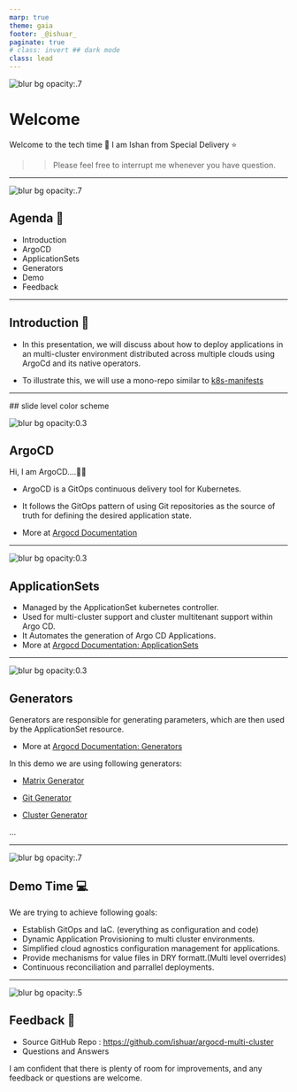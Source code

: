 ```yaml
---
marp: true
theme: gaia
footer: _@ishuar_
paginate: true
# class: invert ## dark mode
class: lead
---
```

<!-- color: "black" -->
![ blur bg opacity:.7](assets/welcome.png)
<!-- _paginate: false -->

# Welcome

Welcome to the tech time :rocket: I am Ishan from Special Delivery :star:

>> Please feel free to interrupt me whenever you have question.

---
![ blur bg opacity:.7](assets/work.png)

## Agenda :dart:

- Introduction
- ArgoCD
- ApplicationSets
- Generators
- Demo
- Feedback

---

## Introduction :telescope:

- In this presentation, we will discuss about how to deploy applications in an multi-cluster environment distributed across multiple clouds using ArgoCd and its native operators.

- To illustrate this, we will use a mono-repo similar to [k8s-manifests](https://github.com/work/k8s-manifests)


---
<!-- _color: "black" --> ## slide level color scheme
![ blur bg opacity:0.3](assets/argocd-image.png)

## ArgoCD

Hi, I am ArgoCD....👋🏻

- ArgoCD is a GitOps continuous delivery tool for Kubernetes.

- It follows the GitOps pattern of using Git repositories as the source of truth for defining the desired application state.

- More at [Argocd Documentation](https://argo-cd.readthedocs.io/en/stable/?_gl=1*vvk4hh*_ga*NTQ3Mzc3Nzc1LjE3MDE0NDI1MTA.*_ga_5Z1VTPDL73*MTcwNDgyMzc2Ny41LjEuMTcwNDgyMzgxNS4wLjAuMA..#overview)

---
![ blur bg opacity:0.3](assets/argocd-image.png)

## ApplicationSets

- Managed by the ApplicationSet kubernetes controller.
- Used for multi-cluster support and cluster multitenant support within Argo CD.
- It Automates the generation of Argo CD Applications.
- More at [Argocd Documentation: ApplicationSets](https://argo-cd.readthedocs.io/en/stable/operator-manual/applicationset/)


---
![ blur bg opacity:0.3](assets/argocd-image.png)

## Generators
<!--class: default -->

Generators are responsible for generating parameters, which are then used by the ApplicationSet resource.

- More at [Argocd Documentation: Generators](https://argo-cd.readthedocs.io/en/stable/operator-manual/applicationset/Generators/)

In this demo we are using following generators:
- [Matrix Generator](https://argo-cd.readthedocs.io/en/stable/operator-manual/applicationset/Generators-Matrix/)
<!-- combines the parameters generated by two child generators -->
- [Git Generator](https://argo-cd.readthedocs.io/en/stable/operator-manual/applicationset/Generators-Git/)
<!-- the Cluster generator produces parameters based on the list of items found within the cluster secret. -->
- [Cluster Generator](https://argo-cd.readthedocs.io/en/stable/operator-manual/applicationset/Generators-Cluster/)

...

---
![ blur bg opacity:.7](assets/work.png)

## Demo Time :computer:

We are trying to achieve following goals:

- Establish GitOps and IaC. (everything as configuration and code)
- Dynamic Application Provisioning to multi cluster environments.
- Simplified cloud agnostics configuration management for applications.
- Provide mechanisms for value files in DRY formatt.(Multi level overrides)
- Continuous reconciliation and parrallel deployments.

---
![ blur bg opacity:.5](assets/mandala.png)

## Feedback :raising_hand:

- Source GitHub Repo : https://github.com/ishuar/argocd-multi-cluster
- Questions and Answers

I am confident that there is plenty of room for improvements, and any feedback or questions are welcome.